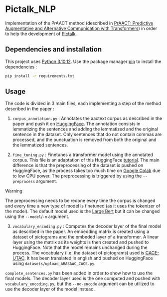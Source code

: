 # Pictalk_NLP

Implementation of the PrAACT method (described in [PrAACT: Predictive Augmentative and Alternative Communication with Transformers](https://www.sciencedirect.com/science/article/abs/pii/S0957417423029196)) in order to help the development of [Pictalk](https://github.com/Pictalk-speech-made-easy).

## Dependencies and installation

This project uses [Python 3.10.12](https://www.python.org/downloads/release/python-31012/). Use the package manager [pip](https://pypi.org/project/pip/) to install the dependencies :

```bash
pip install -r requirements.txt
```

## Usage

The code is divided in 3 main files, each implementing a step of the method described in the paper :

1. `corpus_annotation.py` : Annotates the aactext corpus as described in the paper and push it on [HuggingFace](https://huggingface.co/datasets/LucasMagnana/aactext_text). The annotation consists in lemmatizing the sentences and adding the lemmatized and the original sentence in the dataset. Only sentences that do not contain commas are processed, and the punctuation is removed from both the original and the lemmatized sentences.

2. `fine_tuning.py` : Finetunes a transformer model using the annotated corpus. This file is an adaptation of this HuggingFace [tutorial](https://huggingface.co/learn/nlp-course/chapter7/3). The main difference is that the preprocessing of the dataset is pushed on HuggingFace, as the process takes too much time on [Google Colab](https://colab.research.google.com/drive/1u99u3JnAhPDq17F2ojFNzqr_ghTs5lxS?authuser=2&hl=fr) due to low CPU power. The preprocessing is triggered by using the `--preprocess` argument.
> [!WARNING]  
> The preprocessing needs to be redone every time the corpus is changed and every time a new type of model is finetuned (as it uses the tokenizer of the model).
The default model used is the [Large Bert](https://huggingface.co/bert-large-uncased) but it can be changed using the `--model`/`-m` argument.

3. `vocabulary_encoding.py` : Computes the decoder layer of the final model as described in the paper. An embedding matrix is created using a dataset of pictograms and the embeded layer of a transformer. A linear layer using the matrix as its weights is then created and pushed to HuggingFace. Note that the model remains unchanged during the process. The vocabulary (i.e. the dataset of pictograms) used is [CACE-UTAC](https://www.utac.cat/descarregues/cace-utac). It has been translated in english and pushed on HuggingFace using `datasets/upload_ARASAAC_CACE.py`.

`complete_sentences.py` has been added in order to show how to use the final models. The decoder layer used is the one computed and pushed with `vocabulary_encoding.py`, but the `--no-encode` argument can be utilized to use the decoder layer of the model instead.

